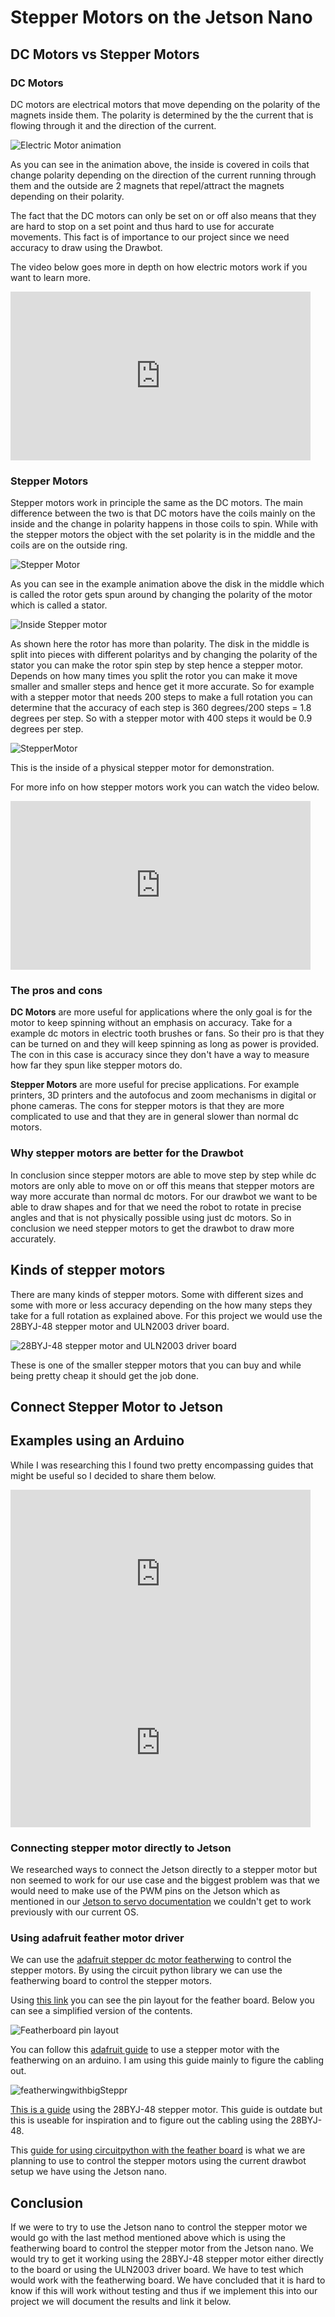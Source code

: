 # Stepper Motors on the Jetson Nano 

## DC Motors vs Stepper Motors

### DC Motors

DC motors are electrical motors that move depending on the polarity of the magnets inside them. The polarity is determined by the the current that is flowing through it and the direction of the current. 

![Electric Motor animation](../images/Electric_motor.gif)

As you can see in the animation above, the inside is covered in coils that change polarity depending on the direction of the current running through them and the outside are 2 magnets that repel/attract the magnets depending on their polarity. 

The fact that the DC motors can only be set on or off also means that they are hard to stop on a set point and thus hard to use for accurate movements. This fact is of importance to our project since we need accuracy to draw using the Drawbot. 

The video below goes more in depth on how electric motors work if you want to learn more. 

<iframe width="480" height="270" 
src="https://www.youtube.com/embed/CWulQ1ZSE3c" 
title="YouTube video player" frameborder="0" allow="accelerometer;
autoplay; clipboard-write; encrypted-media; gyroscope; picture-in-picture" allowfullscreen></iframe>

### Stepper Motors

Stepper motors work in principle the same as the DC motors. The main difference between the two is that DC motors have the coils mainly on the inside and the change in polarity happens in those coils to spin. While with the stepper motors the object with the set polarity is in the middle and the coils are on the outside ring. 

![Stepper Motor](../images/exampleStepperMotor.gif)

As you can see in the example animation above the disk in the middle which is called the rotor gets spun around by changing the polarity of the motor which is called a stator. 

![Inside Stepper motor](../images/steppermotorINside.png)

As shown here the rotor has more than polarity. The disk in the middle is split into pieces with different polaritys and by changing the polarity of the stator you can make the rotor spin step by step hence a stepper motor. Depends on how many times you split the rotor you can make it move smaller and smaller steps and hence get it more accurate. So for example with a stepper motor that needs 200 steps to make a full rotation you can determine that the accuracy of each step is 360 degrees/200 steps = 1.8 degrees per step. So with a stepper motor with 400 steps it would be 0.9 degrees per step.

![StepperMotor](../images/Stepper_motor.jpg)

This is the inside of a physical stepper motor for demonstration. 

For more info on how stepper motors work you can watch the video below.

<iframe width="480" height="270" 
src="https://www.youtube.com/embed/VfqYN1eG9Zk" 
title="YouTube video player" frameborder="0" allow="accelerometer;
autoplay; clipboard-write; encrypted-media; gyroscope; picture-in-picture" allowfullscreen></iframe>

### The pros and cons

__DC Motors__ are more useful for applications where the only goal is for the motor to keep spinning without an emphasis on accuracy. Take for a example dc motors in electric tooth brushes or fans. So their pro is that they can be turned on and they will keep spinning as long as power is provided. The con in this case is accuracy since they don't have a way to measure how far they spun like stepper motors do.

__Stepper Motors__ are more useful for precise applications. For example printers, 3D printers and the autofocus and zoom mechanisms in digital or phone cameras. The cons for stepper motors is that they are more complicated to use and that they are in general slower than normal dc motors.

### Why stepper motors are better for the Drawbot

In conclusion since stepper motors are able to move step by step while dc motors are only able to move on or off this means that stepper motors are way more accurate than normal dc motors. For our drawbot we want to be able to draw shapes and for that we need the robot to rotate in precise angles and that is not physically possible using just dc motors. So in conclusion we need stepper motors to get the drawbot to draw more accurately. 

## Kinds of stepper motors 

There are many kinds of stepper motors. Some with different sizes and some with more or less accuracy depending on the how many steps they take for a full rotation as explained above. For this project we would use the 28BYJ-48 stepper motor and ULN2003 driver board. 

![28BYJ-48 stepper motor and ULN2003 driver board](../images/SmallStepperMotorWithDriver.jpg)

These is one of the smaller stepper motors that you can buy and while being pretty cheap it should get the job done. 

## Connect Stepper Motor to Jetson

## Examples using an Arduino

While I was researching this I found two pretty encompassing guides that might be useful so I decided to share them below.

<iframe width="480" height="270" 
src="https://www.youtube.com/embed/CEz1EeDlpbs" 
title="YouTube video player" frameborder="0" allow="accelerometer;
autoplay; clipboard-write; encrypted-media; gyroscope; picture-in-picture" allowfullscreen></iframe>

<iframe width="480" height="270" 
src="https://www.youtube.com/embed/avrdDZD7qEQ" 
title="YouTube video player" frameborder="0" allow="accelerometer;
autoplay; clipboard-write; encrypted-media; gyroscope; picture-in-picture" allowfullscreen></iframe>

### Connecting stepper motor directly to Jetson

We researched ways to connect the Jetson directly to a stepper motor but non seemed to work for our use case and the biggest problem was that we would need to make use of the PWM pins on the Jetson which as mentioned in our [Jetson to servo documentation](../documentation/control_servo_on_jetson.md) we couldn't get to work previously with our current OS. 

### Using adafruit feather motor driver 

We can use the [adafruit stepper dc motor featherwing](https://learn.adafruit.com/adafruit-stepper-dc-motor-featherwing/downloads) 
to control the stepper motors. By using the circuit python library we can use the featherwing board to control the stepper motors. 

Using [this link](https://learn.adafruit.com/adafruit-stepper-dc-motor-featherwing/pinouts)
you can see the pin layout for the feather board. Below you can see a simplified version of the contents. 

![Featherboard pin layout](../images/featherwingboardCabling.jpg)

You can follow this [adafruit guide](https://learn.adafruit.com/adafruit-stepper-dc-motor-featherwing/using-stepper-motors) 
to use a stepper motor with the featherwing on an arduino. I am using this guide mainly to figure the cabling out. 

![featherwingwithbigSteppr](../images/featherboardexample.jpg)

[This is a guide](https://learn.adafruit.com/micropython-hardware-pca9685-dc-motor-and-stepper-driver/tdicola-hardware) using the 28BYJ-48 stepper motor. This guide is outdate but this is useable for inspiration and to figure out the cabling using the 28BYJ-48.

This [guide for using circuitpython with the feather board](https://learn.adafruit.com/adafruit-stepper-dc-motor-featherwing/circuitpython)
is what we are planning to use to control the stepper motors using the current drawbot setup we have using the Jetson nano. 

## Conclusion
 
If we were to try to use the Jetson nano to control the stepper motor we would go with the last method mentioned above which is using the featherwing board to control the stepper motor from the Jetson nano. We would try to get it working using the 28BYJ-48 stepper motor either directly to the board or using the ULN2003 driver board. We have to test which would work with the featherwing board. We have concluded that it is hard to know if this will work without testing and thus if we implement this into our project we will document the results and link it below. 











